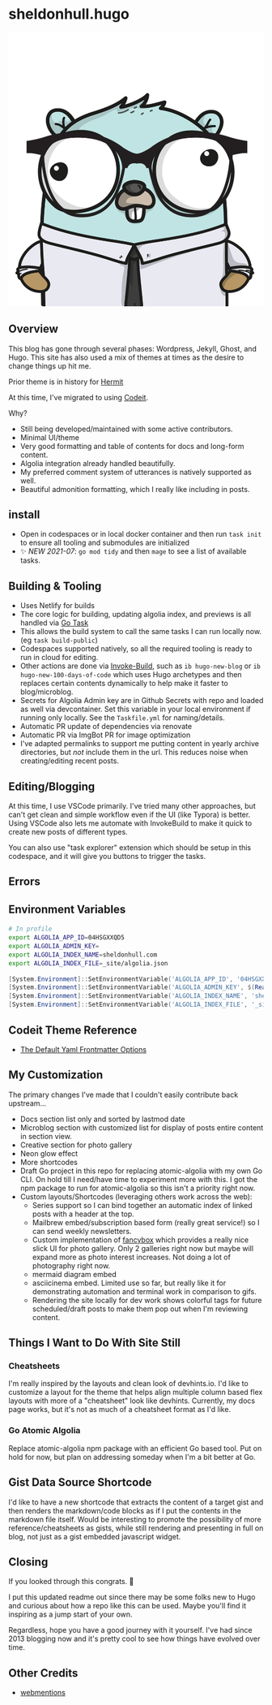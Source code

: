 # sheldonhull.hugo

![Gopher Avatar](static/images/sheldonhull_gopher_avatar.png)

## Overview

This blog has gone through several phases: Wordpress, Jekyll, Ghost, and Hugo.
This site has also used a mix of themes at times as the desire to change things up hit me.

Prior theme is in history for [Hermit](https://themes.gohugo.io/hermit/)

At this time, I've migrated to using [Codeit](https://codeit.suntprogramator.dev/).

Why?

- Still being developed/maintained with some active contributors.
- Minimal UI/theme
- Very good formatting and table of contents for docs and long-form content.
- Algolia integration already handled beautifully.
- My preferred comment system of utterances is natively supported as well.
- Beautiful admonition formatting, which I really like including in posts.

## install

- Open in codespaces or in local docker container and then run `task init` to ensure all tooling and submodules are initialized
- ✨ *NEW 2021-07*: `go mod tidy` and then `mage` to see a list of available tasks.

## Building & Tooling

- Uses Netlify for builds
- The core logic for building, updating algolia index, and previews is all handled via [Go Task](https://taskfile.dev/#/)
- This allows the build system to call the same tasks I can run locally now. (eg `task build-public`)
- Codespaces supported natively, so all the required tooling is ready to run in cloud for editing.
- Other actions are done via [Invoke-Build](https://github.com/nightroman/Invoke-Build), such as `ib hugo-new-blog` or `ib hugo-new-100-days-of-code` which uses Hugo archetypes and then replaces certain contents dynamically to help make it faster to blog/microblog.
- Secrets for Algolia Admin key are in Github Secrets with repo and loaded as well via devcontainer. Set this variable in your local environment if running only locally. See the `Taskfile.yml` for naming/details.
- Automatic PR update of dependencies via renovate
- Automatic PR via ImgBot PR for image optimization
- I've adapted permalinks to support me putting content in yearly archive directories, but _not_ include them in the url. This reduces noise when creating/editing recent posts.

## Editing/Blogging

At this time, I use VSCode primarily.
I've tried many other approaches, but can't get clean and simple workflow even if the UI (like Typora) is better.
Using VSCode also lets me automate with InvokeBuild to make it quick to create new posts of different types.

You can also use "task explorer" extension which should be setup in this codespace, and it will give you buttons to trigger the tasks.

## Errors

## Environment Variables

```bash
# In profile
export ALGOLIA_APP_ID=04HSGXXQD5
export ALGOLIA_ADMIN_KEY=
export ALGOLIA_INDEX_NAME=sheldonhull.com
export ALGOLIA_INDEX_FILE=_site/algolia.json
```

```powershell
[System.Environment]::SetEnvironmentVariable('ALGOLIA_APP_ID', '04HSGXXQD5','User')
[System.Environment]::SetEnvironmentVariable('ALGOLIA_ADMIN_KEY', $(Read-Host 'Enter Admin Key'),'User')
[System.Environment]::SetEnvironmentVariable('ALGOLIA_INDEX_NAME', 'sheldonhull.com','User')
[System.Environment]::SetEnvironmentVariable('ALGOLIA_INDEX_FILE', '_site/algolia.json','User')
```

## Codeit Theme Reference

- [The Default Yaml Frontmatter Options](https://codeit.suntprogramator.dev/theme-documentation-content/#front-matter)

## My Customization

The primary changes I've made that I couldn't easily contribute back upstream...

- Docs section list only and sorted by lastmod date
- Microblog section with customized list for display of posts entire content in section view.
- Creative section for photo gallery
- Neon glow effect
- More shortcodes
- Draft Go project in this repo for replacing atomic-algolia with my own Go CLI. On hold till I need/have time to experiment more with this. I got the npm package to run for atomic-algolia so this isn't a priority right now.
- Custom layouts/Shortcodes (leveraging others work across the web):
    - Series support so I can bind together an automatic index of linked posts with a header at the top.
    - Mailbrew embed/subscription based form (really great service!) so I can send weekly newsletters.
    - Custom implementation of [fancybox](http://fancyapps.com/fancybox/3/) which provides a really nice slick UI for photo gallery. Only 2 galleries right now but maybe will expand more as photo interest increases. Not doing a lot of photography right now.
    - mermaid diagram embed
    - asciicinema embed. Limited use so far, but really like it for demonstrating automation and terminal work in comparison to gifs.
    - Rendering the site locally for dev work shows colorful tags for future scheduled/draft posts to make them pop out when I'm reviewing content.

## Things I Want to Do With Site Still

### Cheatsheets

I'm really inspired by the layouts and clean look of devhints.io.
I'd like to customize a layout for the theme that helps align multiple column based flex layouts with more of a "cheatsheet" look like devhints.
Currently, my docs page works, but it's not as much of a cheatsheet format as I'd like.

### Go Atomic Algolia

Replace atomic-algolia npm package with an efficient Go based tool.
Put on hold for now, but plan on addressing someday when I'm a bit better at Go.

## Gist Data Source Shortcode

I'd like to have a new shortcode that extracts the content of a target gist and then renders the markdown/code blocks as if I put the contents in the markdown file itself.
Would be interesting to promote the possibility of more reference/cheatsheets as gists, while still rendering and presenting in full on blog, not just as a gist embedded javascript widget.

## Closing

If you looked through this congrats. 👏

I put this updated readme out since there may be some folks new to Hugo and curious about how a repo like this can be used.
Maybe you'll find it inspiring as a jump start of your own.

Regardless, hope you have a good journey with it yourself.
I've had since 2013 blogging now and it's pretty cool to see how things have evolved over time.

## Other Credits

- [webmentions](https://github.com/PlaidWeb/webmention.js)
